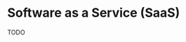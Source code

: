 # Software as a Service (SaaS)

<!--
https://app.pluralsight.com/paths/skill/managing-saas-services-skill

https://buildsaasappingo.com/

https://leanpub.com/basair6
https://leanpub.com/laravelsaas
https://leanpub.com/saasemailmarketing

https://www.amazon.com/Complete-Guide-Software-Service-Everything/dp/1546308490
https://www.coursera.org/lecture/introduction-to-cloud/saas-software-as-a-service-V7y5Y
https://careerkarma.com/blog/software-as-a-service-saas/

https://github.com/async-labs/saas
https://github.com/forter/security-101-for-saas-startups
https://github.com/goodrain/rainbond
https://github.com/juicycleff/ultimate-backend
https://github.com/MachineAcuity/rebar
https://github.com/nickjj/build-a-saas-app-with-flask
https://github.com/saasforge/open-source-saas-boilerpate
https://github.com/archonic/limestone
https://github.com/zauberware/rails-devise-graphql
https://github.com/juicycleff/ultimate-backend
https://github.com/irahardianto/multitenant-microservices-demo
https://github.com/makeless/makeless-go

https://github.com/HugoGresse/open-feedback
-->

TODO
